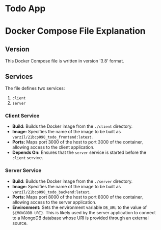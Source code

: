 # Todo App

# Docker Compose File Explanation

## Version
This Docker Compose file is written in version '3.8' format.

## Services
The file defines two services:
1. `client`
2. `server`

### Client Service
- **Build:** Builds the Docker image from the `./client` directory.
- **Image:** Specifies the name of the image to be built as `varzil/21bcp090_todo_frontend:latest`.
- **Ports:** Maps port 3000 of the host to port 3000 of the container, allowing access to the client application.
- **Depends On:** Ensures that the `server` service is started before the `client` service.

### Server Service
- **Build:** Builds the Docker image from the `./server` directory.
- **Image:** Specifies the name of the image to be built as `varzil/21bcp090_todo_backend:latest`.
- **Ports:** Maps port 8000 of the host to port 8000 of the container, allowing access to the server application.
- **Environment:** Sets the environment variable `DB_URL` to the value of `${MONGODB_URI}`. This is likely used by the server application to connect to a MongoDB database whose URI is provided through an external source.

